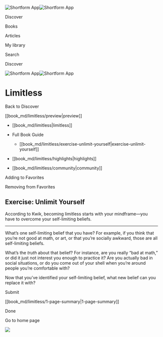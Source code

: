 ![Shortform App](/img/logo.36a2399e.svg)![Shortform App](/img/logo-dark.70c1b072.svg)

Discover

Books

Articles

My library

Search

Discover

![Shortform App](/img/logo.36a2399e.svg)![Shortform App](/img/logo-dark.70c1b072.svg)

# Limitless

Back to Discover

[[book_md/limitless/preview|preview]]

  * [[book_md/limitless|limitless]]
  * Full Book Guide

    * [[book_md/limitless/exercise-unlimit-yourself|exercise-unlimit-yourself]]
  * [[book_md/limitless/highlights|highlights]]
  * [[book_md/limitless/community|community]]



Adding to Favorites 

Removing from Favorites 

## Exercise: Unlimit Yourself

According to Kwik, becoming limitless starts with your mindframe—you have to overcome your self-limiting beliefs.

* * *

What’s one self-limiting belief that you have? For example, if you think that you’re not good at math, or art, or that you’re socially awkward, those are all self-limiting beliefs.

What’s the _truth_ about that belief? For instance, are you really “bad at math,” or did it just not interest you enough to practice it? Are you actually bad in social situations, or do you come out of your shell when you’re around people you’re comfortable with?

Now that you’ve identified your self-limiting belief, what new belief can you replace it with?

Submit 

[[book_md/limitless/1-page-summary|1-page-summary]]

Done

Go to home page 

![](https://bat.bing.com/action/0?ti=56018282&Ver=2&mid=90a9993f-071d-4dee-aa8b-dd331fb6a36a&sid=49fff5b0636c11eeb9c611038afc8668&vid=4a005010636c11ee80c703d4c4a7acd5&vids=0&msclkid=N&pi=0&lg=en-US&sw=800&sh=600&sc=24&nwd=1&tl=Shortform%20%7C%20Book&p=https%3A%2F%2Fwww.shortform.com%2Fapp%2Fbook%2Flimitless%2Fexercise-unlimit-yourself&r=&lt=489&evt=pageLoad&sv=1&rn=506619)
